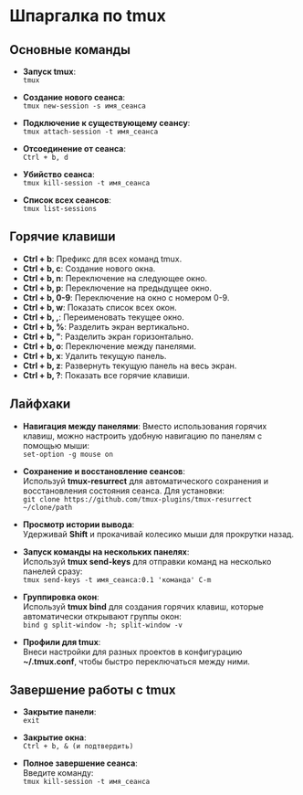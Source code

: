# Шпаргалка по tmux

## Основные команды
- **Запуск tmux**:  
  `tmux`

- **Создание нового сеанса**:  
  `tmux new-session -s имя_сеанса`

- **Подключение к существующему сеансу**:  
  `tmux attach-session -t имя_сеанса`

- **Отсоединение от сеанса**:  
  `Ctrl + b, d`

- **Убийство сеанса**:  
  `tmux kill-session -t имя_сеанса`

- **Список всех сеансов**:  
  `tmux list-sessions`

## Горячие клавиши
- **Ctrl + b**: Префикс для всех команд tmux.
- **Ctrl + b, c**: Создание нового окна.
- **Ctrl + b, n**: Переключение на следующее окно.
- **Ctrl + b, p**: Переключение на предыдущее окно.
- **Ctrl + b, 0-9**: Переключение на окно с номером 0-9.
- **Ctrl + b, w**: Показать список всех окон.
- **Ctrl + b, ,**: Переименовать текущее окно.
- **Ctrl + b, %**: Разделить экран вертикально.
- **Ctrl + b, "**: Разделить экран горизонтально.
- **Ctrl + b, o**: Переключение между панелями.
- **Ctrl + b, x**: Удалить текущую панель.
- **Ctrl + b, z**: Развернуть текущую панель на весь экран.
- **Ctrl + b, ?**: Показать все горячие клавиши.

## Лайфхаки
- **Навигация между панелями**: Вместо использования горячих клавиш, можно настроить удобную навигацию по панелям с помощью мыши:  
  `set-option -g mouse on`

- **Сохранение и восстановление сеансов**:  
  Используй **tmux-resurrect** для автоматического сохранения и восстановления состояния сеанса. Для установки:  
  `git clone https://github.com/tmux-plugins/tmux-resurrect ~/clone/path`

- **Просмотр истории вывода**:  
  Удерживай **Shift** и прокачивай колесико мыши для прокрутки назад.

- **Запуск команды на нескольких панелях**:  
  Используй **tmux send-keys** для отправки команд на несколько панелей сразу:  
  `tmux send-keys -t имя_сеанса:0.1 'команда' C-m`

- **Группировка окон**:  
  Используй **tmux bind** для создания горячих клавиш, которые автоматически открывают группы окон:  
  `bind g split-window -h; split-window -v`

- **Профили для tmux**:  
  Внеси настройки для разных проектов в конфигурацию **~/.tmux.conf**, чтобы быстро переключаться между ними.

## Завершение работы с tmux
- **Закрытие панели**:  
  `exit`

- **Закрытие окна**:  
  `Ctrl + b, & (и подтвердить)`

- **Полное завершение сеанса**:  
  Введите команду:  
  `tmux kill-session -t имя_сеанса`

